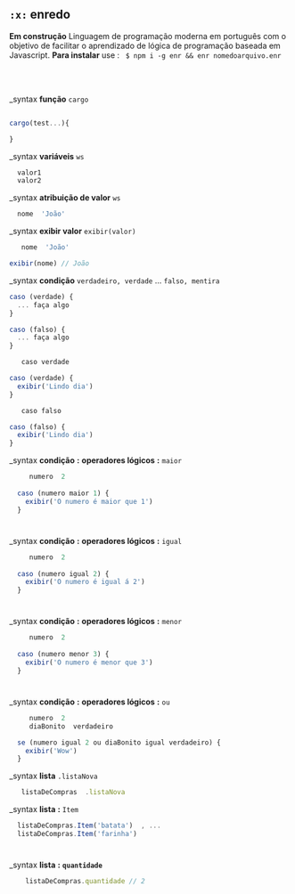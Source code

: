 ## `:x:` enredo 

**Em construção**  Linguagem de programação moderna em português com o objetivo de facilitar o aprendizado de lógica de programação baseada em Javascript. **Para instalar** use : ` $ npm i -g enr && enr nomedoarquivo.enr`

<br>
<br>

_syntax **função** `cargo`  
```javascript

cargo(test...){

}
```

_syntax **variáveis** `ws`  
```javascript
  valor1
  valor2
```

_syntax **atribuição de valor** `ws`  
```javascript
  nome  'João'
```

_syntax **exibir valor** `exibir(valor)`   
```javascript
   nome  'João'

exibir(nome) // João
```

_syntax **condição** `verdadeiro, verdade` ...  `falso, mentira`
```javascript
caso (verdade) {
  ... faça algo
}
```
```javascript
caso (falso) {
  ... faça algo
}
```
```javascript
   caso verdade

caso (verdade) {
  exibir('Lindo dia')
}
```
```javascript
   caso falso

caso (falso) {
  exibir('Lindo dia')
}
```

_syntax **condição** **:** **operadores lógicos** **:** `maior`

```javascript
     numero  2
  
  caso (numero maior 1) {
    exibir('O numero é maior que 1')
  }

```
#

_syntax **condição** **:** **operadores lógicos** **:** `igual`

```javascript
     numero  2
  
  caso (numero igual 2) {
    exibir('O numero é igual á 2')
  }
```

#

_syntax **condição** **:** **operadores lógicos** **:** `menor`

```javascript
     numero  2
  
  caso (numero menor 3) {
    exibir('O numero é menor que 3')
  }
  ```
#

_syntax **condição** **:** **operadores lógicos** **:** `ou`

```javascript
     numero  2
     diaBonito  verdadeiro

  se (numero igual 2 ou diaBonito igual verdadeiro) {
    exibir('Wow')
  }
  ```

_syntax **lista** `.listaNova`  
```javascript
   listaDeCompras  .listaNova
```

_syntax **lista** **:** `Item`

  ```javascript
    listaDeCompras.Item('batata')  , ...
    listaDeCompras.Item('farinha')
  ```

#

_syntax **lista** **:** **`quantidade`**

```javascript
    listaDeCompras.quantidade // 2
  ```
